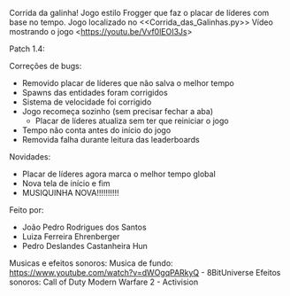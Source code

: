 Corrida da galinha!
Jogo estilo Frogger que faz o placar de líderes com base no tempo.
Jogo localizado no <<Corrida_das_Galinhas.py>>
Vídeo mostrando o jogo <<https://youtu.be/Vvf0lEOI3Js>>

Patch 1.4:


Correções de bugs:
- Removido placar de líderes que não salva o melhor tempo
- Spawns das entidades foram corrigidos 
- Sistema de velocidade foi corrigido
- Jogo recomeça sozinho (sem precisar fechar a aba)
  - Placar de líderes atualiza sem ter que reiniciar o jogo
- Tempo não conta antes do início do jogo
- Removida falha durante leitura das leaderboards


Novidades:
- Placar de líderes agora marca o melhor tempo global
- Nova tela de início e fim
- MUSIQUINHA NOVA!!!!!!!!!!


Feito por:
- João Pedro Rodrigues dos Santos
- Luiza Ferreira Ehrenberger
- Pedro Deslandes Castanheira Hun


Musicas e efeitos sonoros:
Musica de fundo: https://www.youtube.com/watch?v=dWOgqPARkyQ - 8BitUniverse
Efeitos sonoros: Call of Duty Modern Warfare 2 - Activision
